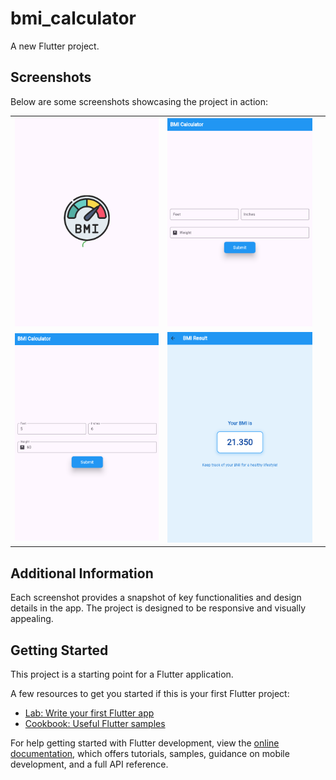 # bmi_calculator

A new Flutter project.

## Screenshots

Below are some screenshots showcasing the project in action:

|                                      |                                      |   |
|--------------------------------------|--------------------------------------|---|
| ![screenshot 1](assets/images/1.png) | ![screenshot 2](assets/images/2.png) |
| ![screenshot 3](assets/images/3.png) | ![screenshot 4](assets/images/4.png) |

## Additional Information

Each screenshot provides a snapshot of key functionalities and design details in the app. The project is designed to be responsive and visually appealing.



## Getting Started

This project is a starting point for a Flutter application.

A few resources to get you started if this is your first Flutter project:

- [Lab: Write your first Flutter app](https://docs.flutter.dev/get-started/codelab)
- [Cookbook: Useful Flutter samples](https://docs.flutter.dev/cookbook)

For help getting started with Flutter development, view the
[online documentation](https://docs.flutter.dev/), which offers tutorials,
samples, guidance on mobile development, and a full API reference.
